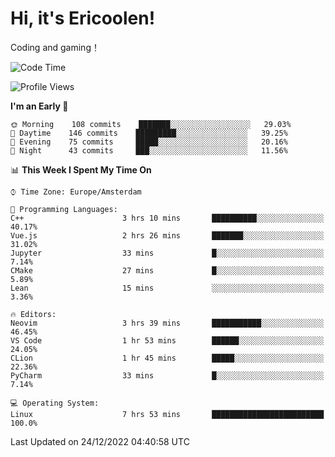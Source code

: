 # Hi, it's Ericoolen!
Coding and gaming！

<!--START_SECTION:waka-->
![Code Time](http://img.shields.io/badge/Code%20Time-590%20hrs%2011%20mins-blue)

![Profile Views](http://img.shields.io/badge/Profile%20Views-4-blue)

**I'm an Early 🐤** 

```text
🌞 Morning    108 commits    ███████░░░░░░░░░░░░░░░░░░   29.03% 
🌆 Daytime    146 commits    █████████░░░░░░░░░░░░░░░░   39.25% 
🌃 Evening    75 commits     █████░░░░░░░░░░░░░░░░░░░░   20.16% 
🌙 Night      43 commits     ███░░░░░░░░░░░░░░░░░░░░░░   11.56%

```


📊 **This Week I Spent My Time On** 

```text
⌚︎ Time Zone: Europe/Amsterdam

💬 Programming Languages: 
C++                      3 hrs 10 mins       ██████████░░░░░░░░░░░░░░░   40.17% 
Vue.js                   2 hrs 26 mins       ███████░░░░░░░░░░░░░░░░░░   31.02% 
Jupyter                  33 mins             █░░░░░░░░░░░░░░░░░░░░░░░░   7.14% 
CMake                    27 mins             █░░░░░░░░░░░░░░░░░░░░░░░░   5.89% 
Lean                     15 mins             ░░░░░░░░░░░░░░░░░░░░░░░░░   3.36%

🔥 Editors: 
Neovim                   3 hrs 39 mins       ███████████░░░░░░░░░░░░░░   46.45% 
VS Code                  1 hr 53 mins        ██████░░░░░░░░░░░░░░░░░░░   24.05% 
CLion                    1 hr 45 mins        █████░░░░░░░░░░░░░░░░░░░░   22.36% 
PyCharm                  33 mins             █░░░░░░░░░░░░░░░░░░░░░░░░   7.14%

💻 Operating System: 
Linux                    7 hrs 53 mins       █████████████████████████   100.0%

```


 Last Updated on 24/12/2022 04:40:58 UTC
<!--END_SECTION:waka-->

